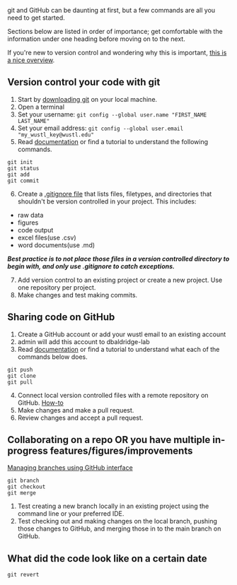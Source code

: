 git and GitHub can be daunting at first, but a few commands are all you need to get started. 

Sections below are listed in order of importance; 
get comfortable with the information under one heading before moving on to the next. 

If you're new to version control and wondering why this is important, [this is a nice overview](https://journals.plos.org/ploscompbiol/article?id=10.1371/journal.pcbi.1004668).

## Version control your code with git
1. Start by [downloading git](https://git-scm.com/downloads) on your local machine.
2. Open a terminal
3. Set your username: `git config --global user.name "FIRST_NAME LAST_NAME"`
4. Set your email address: `git config --global user.email "my_wustl_key@wustl.edu"`
5. Read [documentation](https://git-scm.com/docs) or find a tutorial to understand the following commands.
```
git init
git status
git add
git commit
```
6. Create a [.gitignore file](https://docs.github.com/en/get-started/getting-started-with-git/ignoring-files) that lists files, filetypes, and directories that shouldn't be version controlled in your project. This includes:
- raw data
- figures
- code output
- excel files(use .csv)
- word documents(use .md)
  
***Best practice is to not place those files in a version controlled directory to begin with, and only use .gitignore to catch exceptions.***

7. Add version control to an existing project or create a new project. Use one repository per project.
8. Make changes and test making commits.

## Sharing code on GitHub
1. Create a GitHub account or add your wustl email to an existing account
2. admin will add this account to dbaldridge-lab
3. Read [documentation](https://git-scm.com/docs) or find a tutorial to understand what each of the commands below does.
```
git push
git clone
git pull
```
4. Connect local version controlled files with a remote repository on GitHub. [How-to](https://docs.github.com/en/get-started/getting-started-with-git/managing-remote-repositories)
5. Make changes and make a pull request.
6. Review changes and accept a pull request.

## Collaborating on a repo OR you have multiple in-progress features/figures/improvements
[Managing branches using GitHub interface](https://docs.github.com/en/get-started/start-your-journey/hello-world)
```
git branch
git checkout
git merge
```
1. Test creating a new branch locally in an existing project using the command line or your preferred IDE.
2. Test checking out and making changes on the local branch, pushing those changes to GitHub, and merging those in to the main branch on GitHub.

## What did the code look like on a certain date
```
git revert
```


